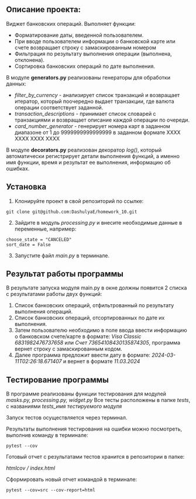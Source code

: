 ## Описание проекта: ##
Виджет банковских операций. Выполняет функции:
- Форматирование даты, введенной пользователем. 
- При вводе пользователем информации о банковской карте или счете возвращает строку с замаскированным номером 
- Фильтрация по результату выполнения операции (выполнена, отклонена).
- Сортировка банковских операций по дате выполнения. 

В модуле **generators.py** реализованы генераторы для обработки данных:

- *filter_by_currency* - анализирует список транзакций и возвращает итератор, который поочередно выдает транзакции, 
где валюта операции соответствует заданной.
- *transaction_descriptions* - принимает список словарей с транзакциями и возвращает 
описание каждой операции по очереди.
- *card_number_generator* - генерирует номера карт 
в заданном диапазоне от 1 до 9999999999999999 в заданном формате XXXX XXXX XXXX XXXX

В модуле **decorators.py** реализован декоратор *log()*, который автоматически регистрирует детали выполнения
функций, а именно имя функции, время и результат ее выполнения, информацию об ошибках. 
## Установка ##
1. Клонируйте проект в свой репозиторий по ссылке:
```
git clone git@github.com:DashulyaE/homework_10.git
```
2. Зайдите в модуль *processing.py* и внесите необходимые данные в переменные, например:
 ```
choose_state = "CANCELED"
sort_date = False
```
3. Запустите файл *main.py* в терминале.
## Результат работы программы ##
В результате запуска модуля main.py в окне должны появится 2 списка с результатами работы двух функций:
1. Список банковских операций, отфильтрованный по результату выполнения операций.
2. Список банковских операций, отсортированных по дате их выполнения.
3. Затем пользователю необходимо в поле ввода ввести информацию о банковском счете/карте в формате:
*Visa Classic 6831982476737658* или *Счет 73654108430135874305*, программа вернет строку с замаскированным кодом.
4. Далее программа предложит ввести дату в формате: *2024-03-11T02:26:18.671407* и вернет в формате *11.03.2024*



## Тестирование программы ##
В программе реализованы функции тестирования для модулей *masks.py, processing.py, widget.py*
Все тесты расположены в папке *tests*, с названиями *tests_имя тестируемого модуля*

Запуск тестов осуществляется через терминал.

Результаты выполнения тестирования на ошибки можно посмотреть, выполнив команду в терминале:
```
pytest --cov
```

Готовый отчет с результатами тестов хранится в репозитории в папке:

*htmlcov / index.html*

Сформировать новый отчет командой в терминале:
```
pytest --cov=src --cov-report=html
```
